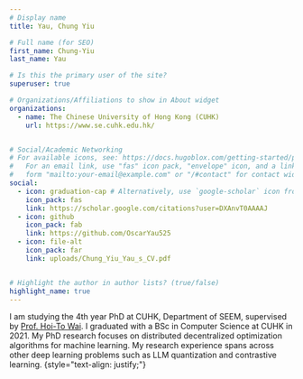 ```yaml
---
# Display name
title: Yau, Chung Yiu

# Full name (for SEO)
first_name: Chung-Yiu
last_name: Yau

# Is this the primary user of the site?
superuser: true

# Organizations/Affiliations to show in About widget
organizations:
  - name: The Chinese University of Hong Kong (CUHK)
    url: https://www.se.cuhk.edu.hk/


# Social/Academic Networking
# For available icons, see: https://docs.hugoblox.com/getting-started/page-builder/#icons
#   For an email link, use "fas" icon pack, "envelope" icon, and a link in the
#   form "mailto:your-email@example.com" or "/#contact" for contact widget.
social:
  - icon: graduation-cap # Alternatively, use `google-scholar` icon from `ai` icon pack
    icon_pack: fas
    link: https://scholar.google.com/citations?user=DXAnvT0AAAAJ
  - icon: github
    icon_pack: fab
    link: https://github.com/OscarYau525
  - icon: file-alt
    icon_pack: far
    link: uploads/Chung_Yiu_Yau_s_CV.pdf


# Highlight the author in author lists? (true/false)
highlight_name: true
---
```


I am studying the 4th year PhD at CUHK, Department of SEEM, supervised by [Prof. Hoi-To Wai](https://www1.se.cuhk.edu.hk/~htwai/). I graduated with a BSc in Computer Science at CUHK in 2021. My PhD research focuses on <span class="dist-opt">distributed decentralized optimization algorithms</span> for machine learning. My research experience spans across other deep learning problems such as LLM quantization and contrastive learning.
{style="text-align: justify;"}

